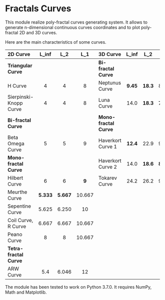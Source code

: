 # Fractals Curves

This module realize poly-fractal curves generating system. It allows to generate n-dimensional  continuous curves coordinates and to plot poly-fractal 2D and 3D curves.

Here are the main characteristics of some curves.

|2D Curve               |  L_inf  |   L_2   |   L_1   |3D Curve            |  L_inf |   L_2  |   L_1  |
|:---                   |  :---:  |  :---:  |  :---:  |:---                |  :---: |  :---: |  :---: |
|**Triangular Curve**   |         |         |         |**Bi-fractal Curve**                           |
|H Curve                |    4    |    4    |    8    |Neptunus Curve      |**9.45**|**18.3**|  88.9  |
|Sierpinski-Knopp Curve |    4    |    4    |    8    |Luna Curve          |  14.0  |**18.3**|**75.6**|
|**Bi-fractal Curve**   |         |         |         |**Mono-fractal Curve**                         |
|Beta Omega Curve       |    5    |    5    |    9    |Haverkort Curve 1   |**12.4**| 22.9   |  99.6  |
|**Mono-fractal Curve** |         |         |         |Haverkort Curve 2   |  14.0  |**18.6**|**89.8**|
|Hilbert Curve          |    6    |    6    |  **9**  |Tokarev Curve       |  24.2  |  26.2  |  98.3  |
|Meurthe Curve          |**5.333**|**5.667**| 10.667  |
|Sepentine Curve        |  5.625  |  6.250  |   10    |
|Coil Curve, R Curve    |  6.667  |  6.667  | 10.667  |
|Peano Curve            |    8    |    8    | 10.667  |
|**Tetra-fractal Curve**|         |         |         |
|ARW Curve              |   5.4   |  6.046  |   12    |


The module has been tested to work on Python 3.7.0. It requires NumPy, Math and Matplotlib.
